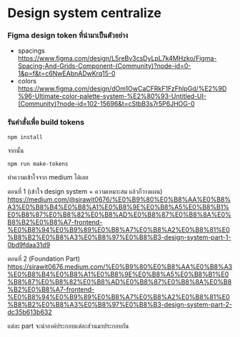 
# Design system centralize

### Figma design token ที่นำมาเป็นตัวอย่าง
- spacings
https://www.figma.com/design/L5reBv3csDyLpL7k4MHzko/Figma-Spacing-And-Grids-Component-(Community)?node-id=0-1&p=f&t=c6NwEAbnADwKrq15-0
- colors
https://www.figma.com/design/dOm1OwCaCFRkF1FzFhIpGd/%E2%9D%96-Ultimate-color-palette-system-%E2%80%93-Untitled-UI-(Community)?node-id=102-15696&t=cStbB3s7r5P6JHOG-0

### รันคำสั่งเพื่อ build tokens
```
npm install
```
จากนั้น
```
npm run make-tokens
```

ทำความเข้าใจจาก medium ได้เลย

ตอนที่ 1 (เข้าใจ design system + ความเหมาะสม แล้วก็วางแผน)
https://medium.com/@sirawit0676/%E0%B9%80%E0%B8%AA%E0%B8%A3%E0%B8%B4%E0%B8%A1%E0%B8%9E%E0%B8%A5%E0%B8%B1%E0%B8%87%E0%B8%82%E0%B8%AD%E0%B8%87%E0%B8%8A%E0%B8%B2%E0%B8%A7-frontend-%E0%B8%94%E0%B9%89%E0%B8%A7%E0%B8%A2%E0%B8%81%E0%B8%B2%E0%B8%A3%E0%B8%97%E0%B8%B3-design-system-part-1-0bd9fdaa31d9

ตอนที่ 2 (Foundation Part)
https://sirawit0676.medium.com/%E0%B9%80%E0%B8%AA%E0%B8%A3%E0%B8%B4%E0%B8%A1%E0%B8%9E%E0%B8%A5%E0%B8%B1%E0%B8%87%E0%B8%82%E0%B8%AD%E0%B8%87%E0%B8%8A%E0%B8%B2%E0%B8%A7-frontend-%E0%B8%94%E0%B9%89%E0%B8%A7%E0%B8%A2%E0%B8%81%E0%B8%B2%E0%B8%A3%E0%B8%97%E0%B8%B3-design-system-part-2-dc35b613b632

แต่ละ part จะนำองค์ประกอบแต่ละส่วนมาประกอบกัน
